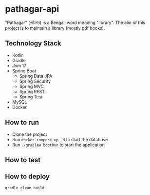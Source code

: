 # pathagar-api
"Pathagar" (পাঠাগার) is a Bengali word meaning "library". The aim of this project is to maintain a library (mostly pdf books).


## Technology Stack
* Kotlin
* Gradle
* Jvm 17
* Spring Boot
  * Spring Data JPA
  * Spring Security
  * Spring MVC
  * Spring REST
  * Spring Test
* MySQL
* Docker

## How to run
* Clone the project
* Run `docker-compose up -d` to start the database
* Run `./gradlew bootRun` to start the application

## How to test

## How to deploy
`gradle clean build`

